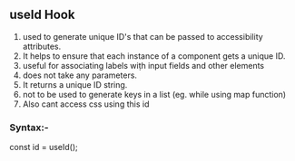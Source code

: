 ## useId Hook

1. used to generate unique ID's that can be passed to accessibility attributes.
2. It helps to ensure that each instance of a component gets a unique ID.
3. useful for associating labels wiṭh input fields and other elements
4. does not take any parameters.
5. It returns a unique ID string.
6. not to be used to generate keys in a list (eg. while using map function)
7. Also cant access css using this id

### Syntax:-

const id = useId();
